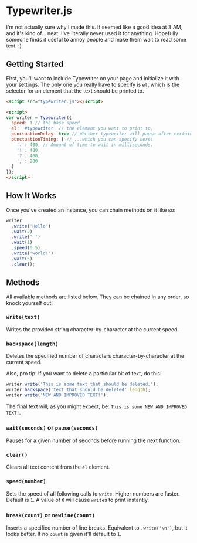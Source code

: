 # Typewriter.js

I'm not actually sure why I made this. It seemed like a good idea at 3 AM, and it's kind of... neat. I've literally never used it for anything. Hopefully someone finds it useful to annoy people and make them wait to read some text. :)

## Getting Started

First, you'll want to include Typewriter on your page and initialize it with your settings. The only one you really have to specify is `el`, which is the selector for an element that the text should be printed to.

```html
<script src="typewriter.js"></script>

<script>
var writer = Typewriter({
  speed: 1 // the base speed
  el: '#typewriter' // the element you want to print to,
  punctuationDelay: true // Whether typewriter will pause after certain characters...
  punctuationTiming: { // ...which you can specify here!
    '.': 400, // Amount of time to wait in milliseconds.
    '!': 400,
    '?': 400,
    ',': 200
  }
});
</script>
```

## How It Works

Once you've created an instance, you can chain methods on it like so:

```javascript
writer
  .write('Hello')
  .wait(2)
  .write(' ')
  .wait(1)
  .speed(0.5)
  .write('world!')
  .wait(5)
  .clear();
```

## Methods

All available methods are listed below. They can be chained in any order, so knock yourself out!

### `write(text)`

Writes the provided string character-by-character at the current speed.

### `backspace(length)`

Deletes the specified number of characters character-by-character at the current speed.

Also, pro tip: If you want to delete a particular bit of text, do this:
```javascript
writer.write('This is some text that should be deleted.');
writer.backspace('text that should be deleted'.length);
writer.write('NEW AND IMPROVED TEXT!');
```

The final text will, as you might expect, be: `This is some NEW AND IMPROVED TEXT!`.

### `wait(seconds)` or `pause(seconds)`

Pauses for a given number of seconds before running the next function.

### `clear()`

Clears all text content from the `el` element.

### `speed(number)`

Sets the speed of all following calls to `write`. Higher numbers are faster. Default is `1`. A value of `0` will cause `write`s to print instantly.

### `break(count)` or `newline(count)`

Inserts a specified number of line breaks. Equivalent to `.write('\n')`, but it looks better. If no `count` is given it'll default to `1`.